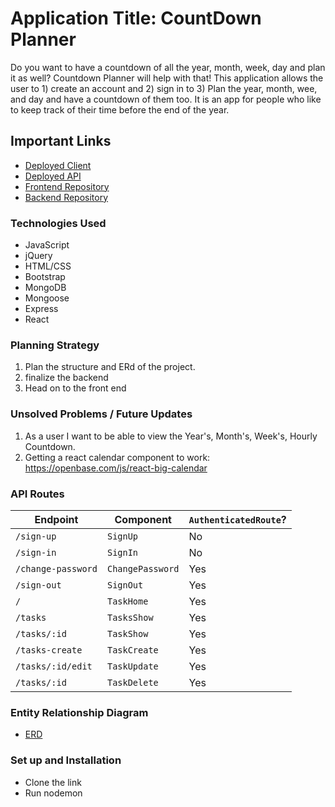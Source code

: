 # Application Title: CountDown Planner

Do you want to have a countdown of all the year, month, week, day and plan it as well? Countdown Planner will help with that! This application allows the user to 1) create an account and 2) sign in to 3) Plan the year, month, wee, and day and have a countdown of them too.
It is an app for people who like to keep track of their time before the end of the year.

## Important Links

- [Deployed Client](https://sharonkirimi.github.io/Countdown-Planner-client/)
- [Deployed API](https://agile-beach-06972.herokuapp.com)
- [Frontend Repository](https://github.com/SharonKirimi/Countdown-Planner-client)
- [Backend Repository](https://github.com/SharonKirimi/Countdown-Planner)


### Technologies Used

- JavaScript
- jQuery
- HTML/CSS
- Bootstrap
- MongoDB
- Mongoose
- Express
- React

### Planning Strategy

1. Plan the structure and ERd of the project.
2. finalize the backend
3. Head on to the front end

### Unsolved Problems / Future Updates

1. As a user I want to be able to view the Year's, Month's, Week's, Hourly Countdown.
2. Getting a react calendar component to work: https://openbase.com/js/react-big-calendar

### API Routes

| Endpoint           | Component        | `AuthenticatedRoute`? |
| ------------------ | ---------------- | --------------------- |
| `/sign-up`         | `SignUp`         | No                    |
| `/sign-in`         | `SignIn`         | No                    |
| `/change-password` | `ChangePassword` | Yes                   |
| `/sign-out`        | `SignOut`        | Yes                   |
| `/`                | `TaskHome`       | Yes                   |
| `/tasks`           | `TasksShow`      | Yes                   |
| `/tasks/:id`       | `TaskShow`       | Yes                   |
| `/tasks-create`    | `TaskCreate`     | Yes                   |
| `/tasks/:id/edit`  | `TaskUpdate`     | Yes                   |
| `/tasks/:id`       | `TaskDelete`     | Yes                   |

### Entity Relationship Diagram

 - [ERD](https://ibb.co/h7kpxMM)

### Set up and Installation
- Clone the link
- Run nodemon